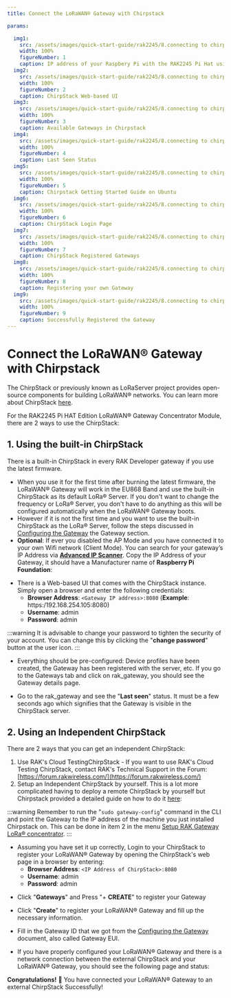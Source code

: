 ```yaml
---
title: Connect the LoRaWAN® Gateway with Chirpstack

params:

  img1:
    src: /assets/images/quick-start-guide/rak2245/8.connecting to chirpstack/advanced-ip-scanner.png
    width: 100%
    figureNumber: 1
    caption: IP address of your Raspbery Pi with the RAK2245 Pi Hat using IP Scanner
  img2:
    src: /assets/images/quick-start-guide/rak2245/8.connecting to chirpstack/chirpstack-ui.png
    width: 100%
    figureNumber: 2
    caption: ChirpStack Web-based UI
  img3:
    src: /assets/images/quick-start-guide/rak2245/8.connecting to chirpstack/gateways-in-chirpstack.jpg
    width: 100%
    figureNumber: 3
    caption: Available Gateways in Chirpstack
  img4:
    src: /assets/images/quick-start-guide/rak2245/8.connecting to chirpstack/chirpstack-last-seen.jpg
    width: 100%
    figureNumber: 4
    caption: Last Seen Status
  img5:
    src: /assets/images/quick-start-guide/rak2245/8.connecting to chirpstack/chirpstack-guide-ubuntu.png
    width: 100%
    figureNumber: 5
    caption: Chirpstack Getting Started Guide on Ubuntu
  img6:
    src: /assets/images/quick-start-guide/rak2245/8.connecting to chirpstack/chirpstack-login.png
    width: 100%
    figureNumber: 6
    caption: ChirpStack Login Page
  img7:
    src: /assets/images/quick-start-guide/rak2245/8.connecting to chirpstack/chirpstack-reg-gateway.png
    width: 100%
    figureNumber: 7
    caption: ChirpStack Registered Gateways
  img8:
    src: /assets/images/quick-start-guide/rak2245/8.connecting to chirpstack/reg-own-gateway.png
    width: 100%
    figureNumber: 8
    caption: Registering your own Gateway
  img9:
    src: /assets/images/quick-start-guide/rak2245/8.connecting to chirpstack/chirsptack-successful-register.png
    width: 100%
    figureNumber: 9
    caption: Successfully Registered the Gateway
---
```

# Connect the LoRaWAN® Gateway with Chirpstack

The ChirpStack or previously known as LoRaServer project provides open-source components for building LoRaWAN® networks. You can learn more about ChirpStack [here](https://www.chirpstack.io/).

For the RAK2245 Pi HAT Edition LoRaWAN® Gateway Concentrator Module, there are 2 ways to use the ChirpStack:

## 1. Using the built-in ChirpStack
There is a built-in ChirpStack in every RAK Developer gateway if you use the latest firmware.

* When you use it for the first time after burning the latest firmware, the LoRaWAN® Gateway will work in the EU868 Band and use the built-in ChirpStack as its default LoRa® Server. If you don't want to change the frequency or LoRa® Server, you don't have to do anything as this will be configured automatically when the LoRaWAN® Gateway boots.
* However if it is not the first time and you want to use the built-in ChirpStack as the LoRa® Server, follow the steps discussed in [Configuring the Gateway](configuring-the-gateway.md) the Gateway section.
* **Optional**: If ever you disabled the AP Mode and you have connected it to your own Wifi network (Client Mode). You can search for your gateway’s IP Address via [**Advanced IP Scanner**](https://www.advanced-ip-scanner.com/). Copy the IP Address of your Gateway, it should have a Manufacturer name of **Raspberry Pi Foundation**:

<rk-img :params="$page.frontmatter.params.img1" />

* There is a Web-based UI that comes with the ChirpStack instance. Simply open a browser and enter the following credentials:
    * **Browser Address**: `<Gateway IP address>:8080` (**Example**: https:/192.168.254.105:8080)
    * **Username**: admin
    * **Password**: admin

:::warning
 It is advisable to change your password to tighten the security of your account. You can change this by clicking the "**change password**" button at the user icon.
:::

<rk-img :params="$page.frontmatter.params.img2" />

* Everything should be pre-configured: Device profiles have been created, the Gateway has been registered with the server, etc. If you go to the Gateways tab and click on rak_gateway, you should see the Gateway details page.

<rk-img :params="$page.frontmatter.params.img3" />

* Go to the rak_gateway and see the "**Last seen**" status. It must be a few seconds ago which signifies that the Gateway is visible in the ChirpStack server.

<rk-img :params="$page.frontmatter.params.img4" />

## 2. Using an Independent ChirpStack
There are 2 ways that you can get an independent ChirpStack:

1. Use RAK's Cloud TestingChirpStack - If you want to use RAK's Cloud Testing ChirpStack, contact RAK's Technical Support in the Forum: [https://forum.rakwireless.com/](https://forum.rakwireless.com/)
2. Setup an Independent ChirpStack by yourself.
This is a lot more complicated having to deploy a remote ChirpStack by yourself but Chirpstack provided a detailed guide on how to do it [here](https://www.chirpstack.io/guides/debian-ubuntu/):

<rk-img :params="$page.frontmatter.params.img5" />

:::warning
 Remember to run the "`sudo gateway-config`" command in the CLI and point the Gateway to the IP address of the machine you just installed Chirpstack on. This can be done in item 2 in the menu [Setup RAK Gateway LoRa® concentrator](configuring-the-gateway.html#setup-rak-gateway-lora®-concentrator).
:::

* Assuming you have set it up correctly, Login to your ChirpStack to register your LoRaWAN® Gateway by opening the ChirpStack's web page in a browser by entering:
    * **Browser Address**: `<IP Address of ChirpStack>:8080`
    * **Username**: admin
    * **Password**: admin

<rk-img :params="$page.frontmatter.params.img6" />

* Click "**Gateways**" and Press "+ **CREATE**" to register your Gateway

<rk-img :params="$page.frontmatter.params.img7" />

* Click "**Create**" to register your LoRaWAN® Gateway and fill up the necessary information.

<rk-img :params="$page.frontmatter.params.img8" />

* Fill in the Gateway ID that we got from the [Configuring the Gateway](configuring-the-gateway.md) document, also called Gateway EUI.

* If you have properly configured your LoRaWAN® Gateway and there is a network connection between the external ChirpStack and your LoRaWAN® Gateway, you should see the following page and status:

<rk-img :params="$page.frontmatter.params.img9" />

**Congratulations!** :tada: You have connected your LoRaWAN® Gateway to an external ChirpStack Successfully!

